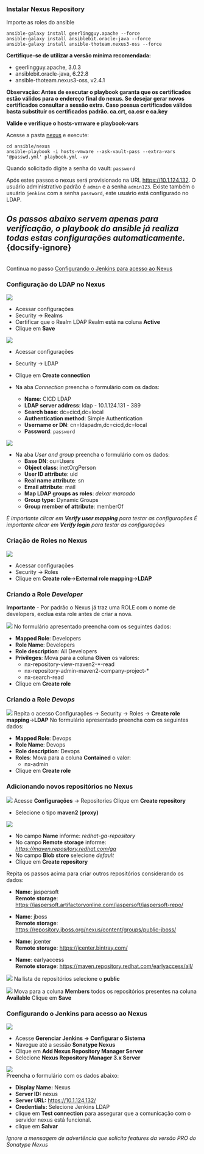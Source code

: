 ### Instalar Nexus Repository
Importe as roles do ansible

```
ansible-galaxy install geerlingguy.apache --force
ansible-galaxy install ansiblebit.oracle-java --force
ansible-galaxy install ansible-thoteam.nexus3-oss --force
```

**Certifique-se de utilizar a versão mínima recomendada:**
- geerlingguy.apache, 3.0.3
- ansiblebit.oracle-java, 6.22.8
- ansible-thoteam.nexus3-oss, v2.4.1

**Observação: Antes de executar o playbook garanta que os certificados estão válidos para o endereço final do nexus. Se desejar gerar novos certificados consultar a sessão extra. Caso possua certificados válidos basta substituir os certificados padrão. ca.crt, ca.csr e ca.key**

**Valide e verifique o hosts-vmware e playbook-vars**

Acesse a pasta [nexus](../ansible/nexus) e execute:
```
cd ansible/nexus
ansible-playbook -i hosts-vmware --ask-vault-pass --extra-vars '@passwd.yml' playbook.yml -vv
```
Quando solicitado digite a senha do vault: `password`

Após estes passos o nexus será provisionado na URL https://10.1.124.132. O usuário administrativo padrão é `admin` e a senha `admin123`.
Existe também o usuário `jenkins` com a senha `password`, este usuário está configurado no LDAP.

## _Os passos abaixo servem apenas para verificação, o playbook do ansible já realiza todas estas configurações automaticamente._ {docsify-ignore}
<br/>Continua no passo [Configurando o Jenkins para acesso ao Nexus](#configurando-o-jenkins-para-acesso-ao-nexus)

### Configuração do LDAP no Nexus
![](/images/fig50-nexus-ldap.png)
  - Acessar configurações
  - Security -> Realms
  - Certificar que o Realm LDAP Realm está na coluna **Active**
  - Clique em **Save**

![](/images/fig45-nexus-ldap.png)
  - Acessar configurações
  - Security -> LDAP
  - Clique em **Create connection**

- Na aba *Connection* preencha o formulário com os dados:
  - **Name**: CICD LDAP
  - **LDAP server address**: ldap - 10.1.124.131 - 389
  - **Search base**: dc=cicd,dc=local
  - **Authentication method**: Simple Authentication
  - **Username or DN**: cn=ldapadm,dc=cicd,dc=local
  - **Password**: `password`

![](/images/fig46-nexus-ldap.png)
- Na aba *User and group* preencha o formulário com os dados:
    - **Base DN**: ou=Users
    - **Object class**: inetOrgPerson
    - **User ID attribute**: uid
    - **Real name attribute**: sn
    - **Email attribute**: mail
    - **Map LDAP groups as roles**: *deixar marcado*
    - **Group type**: Dynamic Groups
    - **Group member of attribute**: memberOf

_É importante clicar em **Verify user mapping** para testar as configurações_
_É importante clicar em **Verify login** para testar as configurações_

### Criação de Roles no Nexus
![](/images/fig47-nexus.png)
- Acessar configurações
- Security -> Roles
- Clique em **Create role**->**External role mapping**->**LDAP**

### Criando a Role ***Developer***

**Importante** - Por padrão o Nexus já traz uma ROLE com o nome de developers, exclua esta role antes de criar a nova.

![](/images/fig49-nexus.png)
No formulário apresentado preencha com os seguintes dados:
- **Mapped Role**: Developers
- **Role Name**: Developers
- **Role description**: All Developers
- **Privileges**:
  Mova para a coluna **Given** os valores:
    - nx-repository-view-maven2-*-read
    - nx-repository-admin-maven2-company-project-*
    - nx-search-read
- Clique em **Create role**



### Criando a Role ***Devops***
![](/images/fig48-nexus.png)
Repita o acesso Configurações -> Security -> Roles -> **Create role mapping**->**LDAP**
No formulário apresentado preencha com os seguintes dados:
- **Mapped Role**: Devops
- **Role Name**: Devops
- **Role description**: Devops
- **Roles**:
  Mova para a coluna **Contained** o valor:
    - nx-admin    
- Clique em **Create role**


### Adicionando novos repositórios no Nexus
![](/images/fig59-nexus.png)
Acesse **Configurações** -> Repositories
Clique em **Create repository**
- Selecione o tipo **maven2 (proxy)**

![](/images/fig60-nexus.png)
- No campo **Name** informe: _redhat-ga-repository_
- No campo **Remote storage** informe: _https://maven.repository.redhat.com/ga_
- No campo **Blob store** selecione _default_
- Clique em **Create repository**

Repita os passos acima para criar outros repositórios considerando os dados:
- **Name**: jaspersoft<br/>
  **Remote storage**: https://jaspersoft.artifactoryonline.com/jaspersoft/jaspersoft-repo/

- **Name**: jboss<br/>
  **Remote storage**: https://repository.jboss.org/nexus/content/groups/public-jboss/

- **Name**: jcenter<br/>
  **Remote storage**: https://jcenter.bintray.com/

- **Name**: earlyaccess<br/>
  **Remote storage**: https://maven.repository.redhat.com/earlyaccess/all/

![](/images/fig61-nexus.png)
Na lista de repositórios selecione o **public**

![](/images/fig62-nexus.png)
Mova para a coluna **Members** todos os repositórios presentes na coluna **Available**
Clique em **Save**

### Configurando o Jenkins para acesso ao Nexus
![](/images/fig75-nexus-jenkins.png)</br>
- Acesse **Gerenciar Jenkins &rarr; Configurar o Sistema**
- Navegue até a sessão **Sonatype Nexus**
- Clique em **Add Nexus Repository Manager Server**
- Selecione **Nexus Repository Manager 3.x Server**

![](/images/fig76-nexus-jenkins.png)</br>
Preencha o formulário com os dados abaixo:
- **Display Name:** Nexus
- **Server ID:** nexus
- **Server URL:** https://10.1.124.132/
- **Credentials:** Selecione Jenkins LDAP
- clique em **Test connection** para assegurar que a comunicação com o servidor nexus está funcional.
- clique em **Salvar**

*Ignore a mensagem de advertência que solicita features da versão PRO do Sonatype Nexus*
